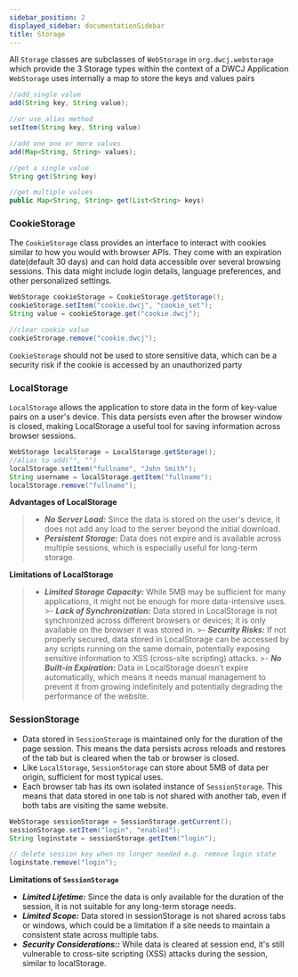 ```yaml
---
sidebar_position: 2
displayed_sidebar: documentationSidebar
title: Storage
---
```


All `Storage` classes are subclasses of `WebStorage` in `org.dwcj.webstorage` which provide the 3 Storage types within the context of a DWCJ Application
`WebStorage` uses internally a map to store the keys and values pairs

``` java 
//add single value
add(String key, String value);

//or use alias method
setItem(String key, String value)

//add one one or more values 
add(Map<String, String> values);

//get a single value  
String get(String key)

//get multiple values
public Map<String, String> get(List<String> keys)

```



### CookieStorage

The `CookieStorage` class provides an interface to interact with cookies 
similar to how you would with browser APIs. They come with an expiration date(default 30 days) and can hold data accessible over several browsing sessions. This data might include login details, language preferences, and other personalized settings.

```java
WebStorage cookieStorage = CookieStorage.getStorage();
cookieStorage.setItem("cookie.dwcj", "cookie_set");
String value = cookieStorage.get("cookie.dwcj");

//clear cookie value 
cookieStrorage.remove("cookie.dwcj");
```

`CookieStorage` should not be used to store sensitive data, which can be a security risk if the cookie is accessed by an unauthorized party


### LocalStorage
`LocalStorage` allows the application to store data in the form of key-value pairs on a user's device. This data persists even after the browser window is closed, making LocalStorage a useful tool for saving information across browser sessions.

```java
WebStorage localStorage = LocalStorage.getStorage();
//alias to add("", "")
localStorage.setItem("fullname", "John Smith");
String username = localStorage.getItem("fullname");
localStorage.remove("fullname");
```
**Advantages of LocalStorage**

>- ***No Server Load:*** Since the data is stored on the user's device, it does not add any load to the server beyond the initial download.
>- ***Persistent Storage:*** Data does not expire and is available across multiple sessions, which is especially useful for long-term storage.

**Limitations of LocalStorage**

   >- ***Limited Storage Capacity:*** While 5MB may be sufficient for many applications, it might not be enough for more data-intensive uses.
    >- ***Lack of Synchronization:*** Data stored in LocalStorage is not synchronized across different browsers or devices; it is only available on the browser it was stored in.
    >- ***Security Risks:*** If not properly secured, data stored in LocalStorage can be accessed by any scripts running on the same domain, potentially exposing sensitive information to XSS (cross-site scripting) attacks.
    >- ***No Built-in Expiration:*** Data in LocalStorage doesn’t expire automatically, which means it needs manual management to prevent it from growing indefinitely and potentially degrading the performance of the website.

### SessionStorage
- Data stored in `SessionStorage` is maintained only for the duration of the page session. This means the data persists across reloads and restores of the tab but is cleared when the tab or browser is closed.
- Like `LocalStorage`, `SessionStorage` can store about 5MB of data per origin, sufficient for most typical uses.
- Each browser tab has its own isolated instance of `SessionStorage`. This means that data stored in one tab is not shared with another tab, even if both tabs are visiting the same website.

```java
WebStorage sessionStorage = SessionStorage.getCurrent();
sessionStorage.setItem("login", "enabled");
String loginstate = sessionStorage.getItem("login");

// delete session key when no longer needed e.g. remove login state
loginstate.remove("login");

```

**Limitations of `SessionStorage`**

- ***Limited Lifetime:*** Since the data is only available for the duration of the session, it is not suitable for any long-term storage needs.
- ***Limited Scope:*** Data stored in sessionStorage is not shared across tabs or windows, which could be a limitation if a site needs to maintain a consistent state across multiple tabs.
- ***Security Considerations::*** While data is cleared at session end, it's still vulnerable to cross-site scripting (XSS) attacks during the session, similar to localStorage.
